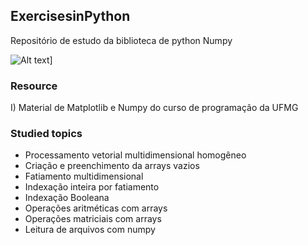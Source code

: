 ## ExercisesinPython
Repositório de estudo da biblioteca de python Numpy



![Alt text](https://th.bing.com/th/id/OIP.dMttgDh9awTwEwhfvEc0UgHaEK?pid=ImgDet&w=474&h=266&rs=1)]

### Resource
I) Material de Matplotlib e Numpy do curso de programação da UFMG

### Studied topics
- Processamento vetorial multidimensional homogêneo
- Criação e preenchimento da arrays vazios
- Fatiamento multidimensional
- Indexação inteira por fatiamento
- Indexação Booleana
- Operações aritméticas com arrays
- Operações matriciais com arrays
- Leitura de arquivos com numpy

